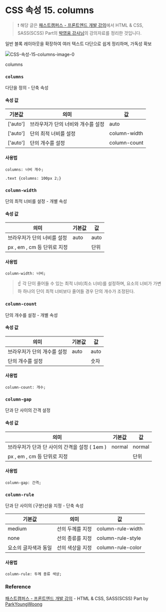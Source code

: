 # CSS 속성 15. columns

> ❗️ 해당 글은 [패스트캠퍼스 - 프론트엔드 개발 강의](https://www.fastcampus.co.kr/dev_online_react/)에서 HTML & CSS, SASS(SCSS) Part의 [박영웅 강사님](https://github.com/ParkYoungWoong)의 강의자료를 정리한 것입니다.

일반 블록 레이아웃을 확장하여 여러 텍스트 다단으로 쉽게 정리하며, 가독성 확보

![CSS-속성-15-columns-image-0](images/columns.png)

columns

### `columns`

다단을 정의 - 단축 속성

#### 속성 값

| 기본값   | 의미                               | 값           |
| -------- | ---------------------------------- | ------------ |
| ['auto'] | 브라우저가 단의 너비와 개수를 설정 | auto         |
| ['auto'] | 단의 최적 너비를 설정              | column-width |
| ['auto'] | 단의 개수를 설정                   | column-count |

#### 사용법

```
columns: 너비 개수;
```

```
.text {columns: 100px 2;}
```

### `column-width`

단의 최적 너비를 설정 - 개별 속성

#### 속성 값

| 의미                        | 기본값 | 값   |
| --------------------------- | ------ | ---- |
| 브라우저가 단의 너비를 설정 | auto   | auto |
| px , em , cm 등 단위로 지정 |        | 단위 |

#### 사용법

```
column-width: 너비;
```

> ☝️ 각 단이 줄어들 수 있는 최적 너비(최소 너비)를 설정하며, 요소의 너비가 가변하 하나의 단이 최적 너비보다 줄어들 경우 단의 개수가 조정된다.

### `column-count`

단의 개수를 설정 - 개별 속성

#### 속성 값

| 의미                        | 기본값 | 값   |
| --------------------------- | ------ | ---- |
| 브라우저가 단의 개수를 설정 | auto   | auto |
| 단의 개수를 설정            |        | 숫자 |

#### 사용법

```
column-count: 개수;
```

### `column-gap`

단과 단 사이의 간격 설정

#### 속성 값

| 의미                                          | 기본값 | 값     |
| --------------------------------------------- | ------ | ------ |
| 브라우저가 단과 단 사이의 간격을 설정 ( 1em ) | normal | normal |
| px , em , cm 등 단위로 지정                   |        | 단위   |

#### 사용법

```
column-gap: 간격;
```

### `column-rule`

단과 단 사이의 (구분)선을 지정 - 단축 속성

| 기본값               | 의미             | 값                |
| -------------------- | ---------------- | ----------------- |
| medium               | 선의 두께를 지정 | column-rule-width |
| none                 | 선의 종류를 지정 | column-rule-style |
| 요소의 글자색과 동일 | 선의 색상을 지정 | column-rule-color |

#### 사용법

```
column-rule: 두께 종류 색상;
```

### Reference

[패스트캠퍼스 - 프론트엔드 개발 강의](https://www.fastcampus.co.kr/dev_online_react/) - HTML & CSS, SASS(SCSS) Part by [ParkYoungWoong](https://github.com/ParkYoungWoong)
